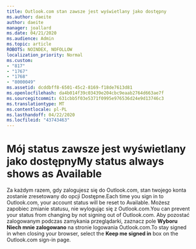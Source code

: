 ```yaml
---
title: Outlook.com stan zawsze jest wyświetlany jako dostępny
ms.author: daeite
author: daeite
manager: joallard
ms.date: 04/21/2020
ms.audience: Admin
ms.topic: article
ROBOTS: NOINDEX, NOFOLLOW
localization_priority: Normal
ms.custom:
- "817"
- "1767"
- "1768"
- "8000049"
ms.assetid: dcddbff8-6501-45c2-8169-f18de7613d81
ms.openlocfilehash: da4b014f39c03439e204cbc9eaab2764d663ae7f
ms.sourcegitcommit: 631cbb5f03e5371f0995e976536d24e9d13746c3
ms.translationtype: MT
ms.contentlocale: pl-PL
ms.lasthandoff: 04/22/2020
ms.locfileid: "43743463"
---
```

# <a name="my-status-always-shows-as-available"></a><span data-ttu-id="721ff-102">Mój status zawsze jest wyświetlany jako dostępny</span><span class="sxs-lookup"><span data-stu-id="721ff-102">My status always shows as Available</span></span>

<span data-ttu-id="721ff-103">Za każdym razem, gdy zalogujesz się do Outlook.com, stan twojego konta zostanie zresetowany do opcji Dostępne.</span><span class="sxs-lookup"><span data-stu-id="721ff-103">Each time you sign in to Outlook.com, your account status will be reset to Available.</span></span> <span data-ttu-id="721ff-104">Możesz zapobiec zmianie statusu, nie wylogując się z Outlook.com.</span><span class="sxs-lookup"><span data-stu-id="721ff-104">You can prevent your status from changing by not signing out of Outlook.com.</span></span> <span data-ttu-id="721ff-105">Aby pozostać zalogowanym podczas zamykania przeglądarki, zaznacz pole **Wyboru Niech mnie zalogowano** na stronie logowania Outlook.com.</span><span class="sxs-lookup"><span data-stu-id="721ff-105">To stay signed in when closing your browser, select the **Keep me signed in** box on the Outlook.com sign-in page.</span></span>

